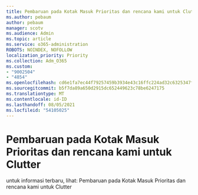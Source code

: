 ```yaml
---
title: Pembaruan pada Kotak Masuk Prioritas dan rencana kami untuk Clutter
ms.author: pebaum
author: pebaum
manager: scotv
ms.audience: Admin
ms.topic: article
ms.service: o365-administration
ROBOTS: NOINDEX, NOFOLLOW
localization_priority: Priority
ms.collection: Adm_O365
ms.custom:
- "9002504"
- "4854"
ms.openlocfilehash: cd6e1fa7ec44f79257459b3934e43c16ffc224ad32c6325347fd7fb4a19e5312
ms.sourcegitcommit: b5f7da89a650d2915dc652449623c78be6247175
ms.translationtype: MT
ms.contentlocale: id-ID
ms.lasthandoff: 08/05/2021
ms.locfileid: "54105025"
---
```

# <a name="update-on-focused-inbox-and-our-plans-for-clutter"></a>Pembaruan pada Kotak Masuk Prioritas dan rencana kami untuk Clutter

untuk informasi terbaru, lihat: Pembaruan pada Kotak Masuk Prioritas dan rencana kami untuk Clutter
